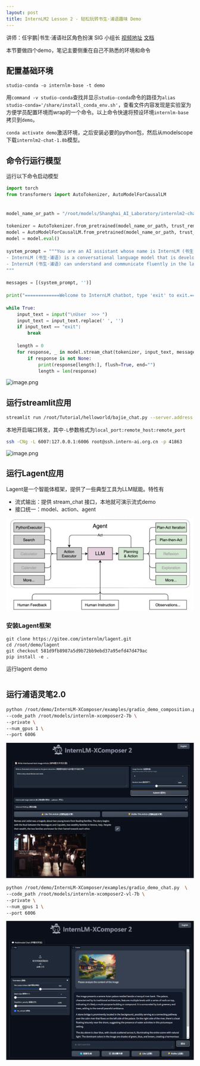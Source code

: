 ```yaml
---
layout: post
title: InternLM2 Lesson 2 - 轻松玩转书生·浦语趣味 Demo
---
```


讲师：任宇鹏|书生·浦语社区角色扮演 SIG 小组长
[视频地址](https://www.bilibili.com/video/BV1AH4y1H78d/) 
[文档](https://github.com/InternLM/Tutorial/blob/camp2/helloworld/hello_world.md)

本节要做四个demo，笔记主要侧重在自己不熟悉的环境和命令
## 配置基础环境
```
studio-conda -o internlm-base -t demo
```

用`command -v studio-conda`查找并显示`studio-conda`命令的路径为`alias studio-conda='/share/install_conda_env.sh'`，查看文件内容发现是实验室为方便学员配置环境而wrap的一个命令。以上命令快速将预设环境`internlm-base`拷贝到`demo`。

`conda activate demo`激活环境，之后安装必要的python包，然后从modelscope下载`internlm2-chat-1.8b`模型。

## 命令行运行模型
运行以下命令启动模型
```python
import torch
from transformers import AutoTokenizer, AutoModelForCausalLM


model_name_or_path = "/root/models/Shanghai_AI_Laboratory/internlm2-chat-1_8b"

tokenizer = AutoTokenizer.from_pretrained(model_name_or_path, trust_remote_code=True, device_map='cuda:0')
model = AutoModelForCausalLM.from_pretrained(model_name_or_path, trust_remote_code=True, torch_dtype=torch.bfloat16, device_map='cuda:0')
model = model.eval()

system_prompt = """You are an AI assistant whose name is InternLM (书生·浦语).
- InternLM (书生·浦语) is a conversational language model that is developed by Shanghai AI Laboratory (上海人工智能实验室). It is designed to be helpful, honest, and harmless.
- InternLM (书生·浦语) can understand and communicate fluently in the language chosen by the user such as English and 中文.
"""

messages = [(system_prompt, '')]

print("=============Welcome to InternLM chatbot, type 'exit' to exit.=============")

while True:
    input_text = input("\nUser  >>> ")
    input_text = input_text.replace(' ', '')
    if input_text == "exit":
        break

    length = 0
    for response, _ in model.stream_chat(tokenizer, input_text, messages):
        if response is not None:
            print(response[length:], flush=True, end="")
            length = len(response)
```

![image.png](https://s2.loli.net/2024/04/10/bwq1aodkATUjF6p.png)

## 运行streamlit应用
```bash
streamlit run /root/Tutorial/helloworld/bajie_chat.py --server.address 127.0.0.1 --server.port 6006
```
本地开启端口转发，其中`-L`参数格式为`local_port:remote_host:remote_port`
```bash
ssh -CNg -L 6007:127.0.0.1:6006 root@ssh.intern-ai.org.cn -p 41863 
```

![image.png](https://s2.loli.net/2024/04/10/6eO9tTrEWCgLjiX.png)

## 运行Lagent应用
Lagent是一个智能体框架，提供了一些典型工具为LLM赋能。特性有
- 流式输出：提供 stream_chat 接口，本地就可演示流式demo
- 接口统一：model、action、agent

![](https://github.com/InternLM/Tutorial/raw/camp2/helloworld/images/Lagent-1.png)

### 安装Lagent框架
```
git clone https://gitee.com/internlm/lagent.git
cd /root/demo/lagent
git checkout 581d9fb8987a5d9b72bb9ebd37a95efd47d479ac
pip install -e . 
```
运行lagent demo
```

```

## 运行浦语灵笔2.0
```bash
python /root/demo/InternLM-XComposer/examples/gradio_demo_composition.py  \
--code_path /root/models/internlm-xcomposer2-7b \
--private \
--num_gpus 1 \
--port 6006
```

![](https://github.com/InternLM/Tutorial/blob/camp2/helloworld/images/img-9.png)

```bash
python /root/demo/InternLM-XComposer/examples/gradio_demo_chat.py  \
--code_path /root/models/internlm-xcomposer2-vl-7b \
--private \
--num_gpus 1 \
--port 6006
```

![](https://github.com/InternLM/Tutorial/raw/camp2/helloworld/images/img-7.png)

